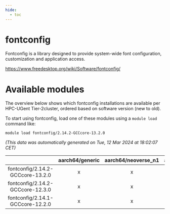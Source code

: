 ```yaml
---
hide:
  - toc
---
```


fontconfig
==========


Fontconfig is a library designed to provide system-wide font configuration, customization and application access.

https://www.freedesktop.org/wiki/Software/fontconfig/
# Available modules


The overview below shows which fontconfig installations are available per HPC-UGent Tier-2cluster, ordered based on software version (new to old).

To start using fontconfig, load one of these modules using a `module load` command like:

```shell
module load fontconfig/2.14.2-GCCcore-13.2.0
```

*(This data was automatically generated on Tue, 12 Mar 2024 at 18:02:07 CET)*  

| |aarch64/generic|aarch64/neoverse_n1|aarch64/neoverse_v1|x86_64/generic|x86_64/amd/zen2|x86_64/amd/zen3|x86_64/intel/haswell|x86_64/intel/skylake_avx512|
| :---: | :---: | :---: | :---: | :---: | :---: | :---: | :---: | :---: |
|fontconfig/2.14.2-GCCcore-13.2.0|x|x|x|x|x|x|x|x|
|fontconfig/2.14.2-GCCcore-12.3.0|x|x|x|x|x|x|x|x|
|fontconfig/2.14.1-GCCcore-12.2.0|x|x|x|x|x|x|x|x|
